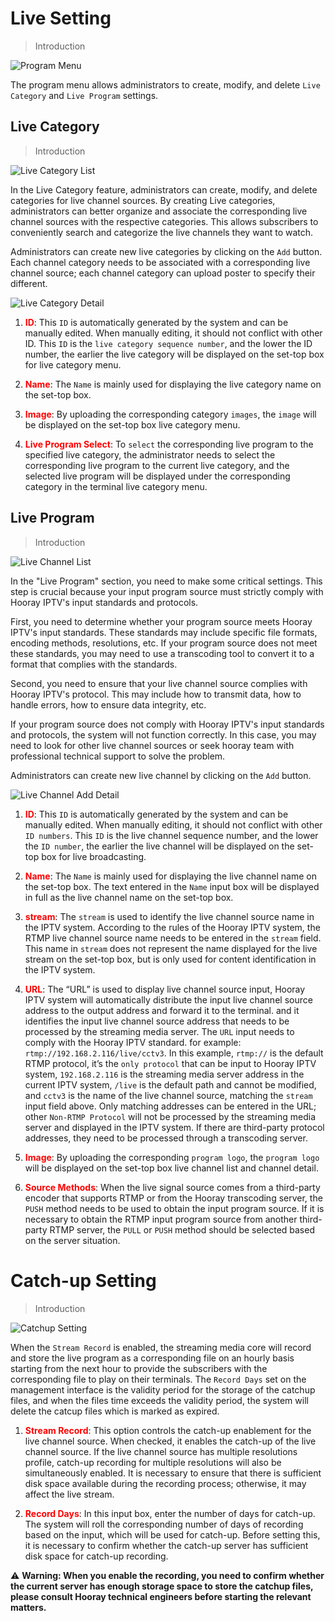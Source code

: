 # Live Setting

>Introduction

![Program Menu](_images/2.png)

The program menu allows administrators to create, modify, and delete `Live Category` and `Live Program` settings.

## Live Category

>Introduction

![Live Category List](_images/3.png)

In the Live Category feature, administrators can create, modify, and delete categories for live channel sources. By creating Live categories, administrators can better organize and associate the corresponding live channel sources with the respective categories. This allows subscribers to conveniently search and categorize the live channels they want to watch.

Administrators can create new live categories by clicking on the `Add` button. Each channel category needs to be associated with a corresponding live channel source; each channel category can upload poster to specify their different.

![Live Category Detail](_images/4-1.png)

1. <font color="red">**ID**</font>: This `ID` is automatically generated by the system and can be manually edited. When manually editing, it should not conflict with other ID. This `ID` is the `live category sequence number`, and the lower the ID number, the earlier the live category will be displayed on the set-top box for live category menu.

2. <font color="red">**Name**</font>: The `Name` is mainly used for displaying the live category name on the set-top box.

3. <font color="red">**Image**</font>: By uploading the corresponding category `images`, the `image` will be displayed on the set-top box live category menu.

4. <font color="red">**Live Program Select**</font>: To `select` the corresponding live program to the specified live category, the administrator needs to select the corresponding live program to the current live category, and the selected live program will be displayed under the corresponding category in the terminal live category menu.

## Live Program

>Introduction

![Live Channel List](_images/5.png)

In the "Live Program" section, you need to make some critical settings. This step is crucial because your input program source must strictly comply with Hooray IPTV's input standards and protocols.

First, you need to determine whether your program source meets Hooray IPTV's input standards. These standards may include specific file formats, encoding methods, resolutions, etc. If your program source does not meet these standards, you may need to use a transcoding tool to convert it to a format that complies with the standards.

Second, you need to ensure that your live channel source complies with Hooray IPTV's protocol. This may include how to transmit data, how to handle errors, how to ensure data integrity, etc.

If your program source does not comply with Hooray IPTV's input standards and protocols, the system will not function correctly. In this case, you may need to look for other live channel sources or seek hooray team with professional technical support to solve the problem.

Administrators can create new live channel by clicking on the `Add` button.

![Live Channel Add Detail](_images/6.png)

1. <font color="red">**ID**</font>: This `ID` is automatically generated by the system and can be manually edited. When manually editing, it should not conflict with other `ID numbers`. This `ID` is the live channel sequence number, and the lower the `ID number`, the earlier the live channel will be displayed on the set-top box for live broadcasting.

2. <font color="red">**Name**</font>: The `Name` is mainly used for displaying the live channel name on the set-top box. The text entered in the `Name` input box will be displayed in full as the live channel name on the set-top box.

3. <font color="red">**stream**</font>: The `stream` is used to identify the live channel source name in the IPTV system. According to the rules of the Hooray IPTV system, the RTMP live channel source name needs to be entered in the `stream` field. This name in `stream` does not represent the name displayed for the live stream on the set-top box, but is only used for content identification in the IPTV system.

4. <font color="red">**URL**</font>: The “URL” is used to display live channel source input,  Hooray IPTV system will automatically distribute the input live channel source address to the output address and forward it to the terminal. and it identifies the input live channel source address that needs to be processed by the streaming media server. The `URL` input needs to comply with the Hooray IPTV standard. for example: `rtmp://192.168.2.116/live/cctv3`. In this example, `rtmp://` is the default RTMP protocol, it’s the `only protocol` that can be input to Hooray IPTV system, `192.168.2.116` is the streaming media server address in the current IPTV system, `/live` is the default path and cannot be modified, and `cctv3` is the name of the live channel source, matching the `stream` input field above. Only matching addresses can be entered in the URL; other `Non-RTMP Protocol` will not be processed by the streaming media server and displayed in the IPTV system. If there are third-party protocol addresses, they need to be processed through a transcoding server.

5. <font color="red">**Image**</font>: By uploading the corresponding `program logo`, the `program logo` will be displayed on the set-top box live channel list and channel detail.

6. <font color="red">**Source Methods**</font>: When the live signal source comes from a third-party encoder that supports RTMP or from the Hooray transcoding server, the `PUSH` method needs to be used to obtain the input program source. If it is necessary to obtain the RTMP input program source from another third-party RTMP server, the `PULL` or `PUSH` method should be selected based on the server situation.

# Catch-up Setting

>Introduction

![Catchup Setting](_images/6-1.png)

When the `Stream Record` is enabled, the streaming media core will record and store the live program as a corresponding file on an hourly basis starting from the next hour to provide the subscribers with the corresponding file to play on their terminals. The `Record Days` set on the management interface is the validity period for the storage of the catchup files, and when the files time exceeds the validity period, the system will delete the catcup files which is marked as expired.

1. <font color="red">**Stream Record**</font>: This option controls the catch-up enablement for the live channel source. When checked, it enables the catch-up of the live channel source. If the live channel source has multiple resolutions profile, catch-up recording for multiple resolutions will also be simultaneously enabled. It is necessary to ensure that there is sufficient disk space available during the recording process; otherwise, it may affect the live stream.

2. <font color="red">**Record Days**</font>: In this input box, enter the number of days for catch-up. The system will roll the corresponding number of days of recording based on the input, which will be used for catch-up. Before setting this, it is necessary to confirm whether the catch-up server has sufficient disk space for catch-up recording.

:warning: **Warning: When you enable the recording, you need to confirm whether the current server has enough storage space to store the catchup files, please consult Hooray technical engineers before starting the relevant matters.**
